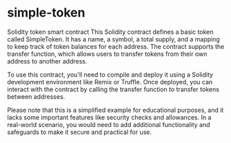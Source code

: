 # simple-token
Solidity token smart contract
This Solidity contract defines a basic token called SimpleToken. It has a name, a symbol, a total supply, and a mapping to keep track of token balances for each address. The contract supports the transfer function, which allows users to transfer tokens from their own address to another address.

To use this contract, you'll need to compile and deploy it using a Solidity development environment like Remix or Truffle. Once deployed, you can interact with the contract by calling the transfer function to transfer tokens between addresses.

Please note that this is a simplified example for educational purposes, and it lacks some important features like security checks and allowances. In a real-world scenario, you would need to add additional functionality and safeguards to make it secure and practical for use.
